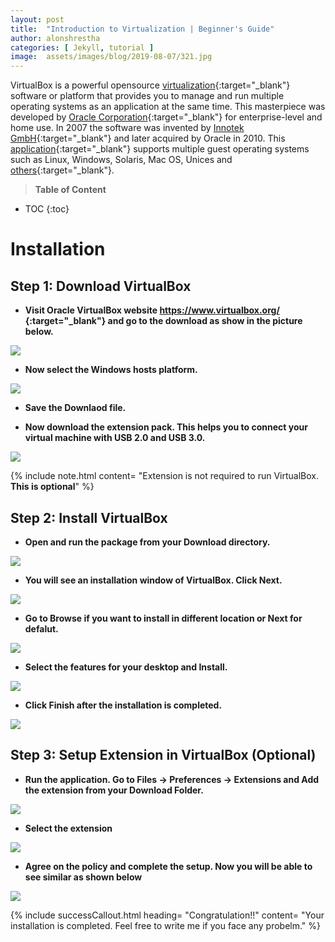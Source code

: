 ```yaml
---
layout: post
title:  "Introduction to Virtualization | Beginner's Guide"
author: alonshrestha
categories: [ Jekyll, tutorial ]
image:  assets/images/blog/2019-08-07/321.jpg
---
```

VirtualBox is a powerful opensource [virtualization](https://alonshrestha.com.np/Introduction-to-Virtualization-Beginners-Guide/){:target="_blank"} software or platform that provides you to manage and run multiple operating systems as an application at the same time. This masterpiece was developed by [Oracle Corporation](https://www.oracle.com/index.html){:target="_blank"} for enterprise-level and home use. In 2007 the software was invented by [Innotek GmbH](https://www.virtualbox.org/wiki/innotek){:target="_blank"} and later acquired by Oracle in 2010.  This [application](https://en.wikipedia.org/wiki/VirtualBox){:target="_blank"} supports multiple guest operating systems such as Linux, Windows, Solaris, Mac OS, Unices and [others](https://www.virtualbox.org/wiki/Guest_OSes){:target="_blank"}.

> **Table of Content**

* TOC
{:toc}

# Installation
## Step 1: Download VirtualBox
- **Visit Oracle VirtualBox website [https://www.virtualbox.org/ ](https://www.virtualbox.org/){:target="_blank"} and go to the download as show in the picture below.**

![](/assets/images/blog/2019-08-07/1.PNG)

-  **Now select the Windows hosts platform.**

![](/assets/images/blog/2019-08-07/2.PNG)

-  **Save the Downlaod file.**

-  **Now download the extension pack. This helps you to connect your virtual machine with USB 2.0 and USB 3.0.**

![](/assets/images/blog/2019-08-07/3.PNG)

{% include note.html content= "Extension is not required to run VirtualBox. **This is optional**" %}

## Step 2: Install VirtualBox
- **Open and run the package from your Download directory.**

![](/assets/images/blog/2019-08-07/4.PNG)

- **You will see an installation window of VirtualBox. Click Next.**

![](/assets/images/blog/2019-08-07/6.PNG)

-  **Go to Browse if you want to install in different location or Next for defalut.**

![](/assets/images/blog/2019-08-07/7.PNG)

-   **Select the features for your desktop and Install.**

![](/assets/images/blog/2019-08-07/10.PNG)

-   **Click Finish after the installation is completed.**

![](/assets/images/blog/2019-08-07/11.PNG)

## Step 3: Setup Extension in VirtualBox (Optional)
-   **Run the application. Go to Files -> Preferences -> Extensions and Add the extension from your Download Folder.**

![](/assets/images/blog/2019-08-07/12.PNG)

-  **Select the extension**

![](/assets/images/blog/2019-08-07/5.PNG)


-  **Agree on the policy and complete the setup. Now you will be able to see similar as shown below**

![](/assets/images/blog/2019-08-07/14.PNG)

{% include successCallout.html heading= "Congratulation!!" content= "Your installation is completed. Feel free to write me  if you face any probelm." %}
